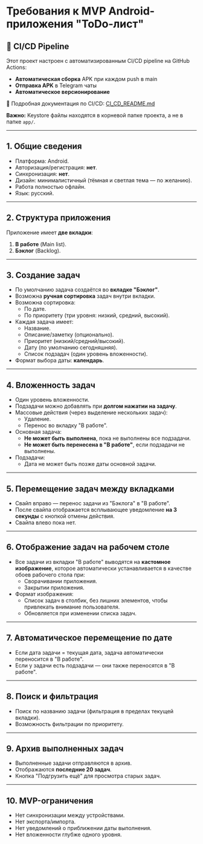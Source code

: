 # Требования к MVP Android-приложения "ToDo-лист"

## 🚀 CI/CD Pipeline

Этот проект настроен с автоматизированным CI/CD pipeline на GitHub Actions:

- **Автоматическая сборка** APK при каждом push в main
- **Отправка APK** в Telegram чаты
- **Автоматическое версионирование**

📖 Подробная документация по CI/CD: [CI_CD_README.md](CI_CD_README.md)

**Важно:** Keystore файлы находятся в корневой папке проекта, а не в папке `app/`.

---

## 1. Общие сведения
- Платформа: Android.
- Авторизация/регистрация: **нет**.
- Синхронизация: **нет**.
- Дизайн: минималистичный (тёмная и светлая тема — по желанию).
- Работа полностью офлайн.
- Язык: русский.

---

## 2. Структура приложения
Приложение имеет **две вкладки**:
1. **В работе** (Main list).
2. **Бэклог** (Backlog).

---

## 3. Создание задач
- По умолчанию задача создаётся во **вкладке "Бэклог"**.
- Возможна **ручная сортировка** задач внутри вкладки.
- Возможна сортировка:
  - По дате.
  - По приоритету (три уровня: низкий, средний, высокий).
- Каждая задача имеет:
  - Название.
  - Описание/заметку (опционально).
  - Приоритет (низкий/средний/высокий).
  - Дату (по умолчанию сегодняшняя).
  - Список подзадач (один уровень вложенности).
- Формат выбора даты: **календарь**.

---

## 4. Вложенность задач
- Один уровень вложенности.
- Подзадачи можно добавлять при **долгом нажатии на задачу**.
- Массовые действия (через выделение нескольких задач):
  - Удаление.
  - Перенос во вкладку "В работе".
- Основная задача:
  - **Не может быть выполнена**, пока не выполнены все подзадачи.
  - **Не может быть перенесена в "В работе"**, если подзадачи не выполнены.
- Подзадачи:
  - Дата не может быть позже даты основной задачи.

---

## 5. Перемещение задач между вкладками
- Свайп вправо — перенос задачи из "Бэклога" в "В работе".
- После свайпа отображается всплывающее уведомление **на 3 секунды** с кнопкой отмены действия.
- Свайпа влево пока нет.

---

## 6. Отображение задач на рабочем столе
- Все задачи из вкладки "В работе" выводятся на **кастомное изображение**, которое автоматически устанавливается в качестве обоев рабочего стола при:
  - Сворачивании приложения.
  - Закрытии приложения.
- Формат изображения:
  - Список задач в столбик, без лишних элементов, чтобы привлекать внимание пользователя.
  - Обновляется при изменении списка задач.

---

## 7. Автоматическое перемещение по дате
- Если дата задачи = текущая дата, задача автоматически переносится в "В работе".
- Если у задачи есть подзадачи — они также переносятся в "В работе".

---

## 8. Поиск и фильтрация
- Поиск по названию задачи (фильтрация в пределах текущей вкладки).
- Возможность фильтрации по приоритету.

---

## 9. Архив выполненных задач
- Выполненные задачи отправляются в архив.
- Отображаются **последние 20 задач**.
- Кнопка "Подгрузить ещё" для просмотра старых задач.

---

## 10. MVP-ограничения
- Нет синхронизации между устройствами.
- Нет экспорта/импорта.
- Нет уведомлений о приближении даты выполнения.
- Нет вложенности глубже одного уровня.
